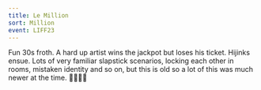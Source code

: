 ```yaml
---
title: Le Million
sort: Million
event: LIFF23
---
```

Fun 30s froth. A hard up artist wins the jackpot but loses his ticket. Hijinks ensue. Lots of very familiar slapstick scenarios, locking each other in rooms, mistaken identity and so on, but this is old so a lot of this was much newer at the time. 💸💸💸💸
